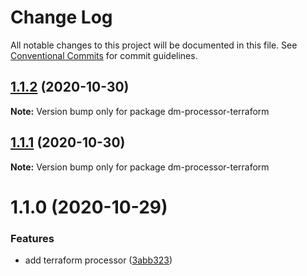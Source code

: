 # Change Log

All notable changes to this project will be documented in this file.
See [Conventional Commits](https://conventionalcommits.org) for commit guidelines.

## [1.1.2](https://github.com/theBenForce/data-migration/compare/dm-processor-terraform@1.1.1...dm-processor-terraform@1.1.2) (2020-10-30)

**Note:** Version bump only for package dm-processor-terraform





## [1.1.1](https://github.com/theBenForce/data-migration/compare/dm-processor-terraform@1.1.0...dm-processor-terraform@1.1.1) (2020-10-30)

**Note:** Version bump only for package dm-processor-terraform





# 1.1.0 (2020-10-29)


### Features

* add terraform processor ([3abb323](https://github.com/theBenForce/data-migration/commit/3abb323de5b11989a6eb8df6187f4048db8db7cb))

